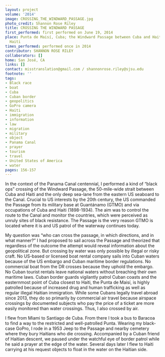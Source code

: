 ```yaml
---
layout: project
volume: '2014'
image: CROSSING_THE_WINDWARD_PASSAGE.jpg
photo_credit: Shannon Rose Riley
title: CROSSING THE WINDWARD PASSAGE
first_performed: first performed on June 19, 2014
place: Punta de Maisí, Cuba; the Windward Passage between Cuba and Haiti; Cap Haitien,
  Haiti
times_performed: performed once in 2014
contributor: SHANNON ROSE RILEY
collaborators: []
home: San José, CA
links: []
contact: misstranslation@gmail.com / shannonrose.riley@sjsu.edu
footnote: ''
tags:
- Black race
- boat
- Cuba
- Cuban border
- geopolitics
- GoPro camera
- Haiti
- immigration
- information
- law
- migration
- military
- object
- Panama Canal
- prayer
- tourism
- travel
- United States of America
- water
pages: 156-157
---
```


In the context of the Panama Canal centennial, I performed a kind of “black ops” crossing of the Windward Passage, the 50-mile-wide strait between Cuba and Haiti and the only deep sea-lane from the eastern US seaboard to the Canal. Crucial to US interests by the 20th century, the US commanded the Passage from its military base at Guantánamo (GTMO) and via occupations of Cuba and Haiti (1898-1934). The aim was to control the route to the Canal and monitor the countries, which were perceived as unruly sites of black resistance. The Passage is the very reason GTMO is located where it is and US patrol of the waterway continues today.

My question was “who can cross the passage, in which directions, and in what manner?” I had proposed to sail across the Passage and theorized that regardless of the outcome the attempt would reveal information about the geopolitical zone. But crossing by water was only possible by illegal or risky craft. No US-based or licensed boat rental company sails into Cuban waters because of the US embargo and Cuban maritime border regulations. No commercial boat from the DR crosses because they uphold the embargo. No Cuban tourist rentals leave national waters without breaching their own maritime laws. Cuban border guards vigilantly patrol Cuban coasts and the easternmost point of Cuba closest to Haiti, the Punta de Maisí, is highly patrolled because of increased drug and human trafficking as well as regular illegal Haitian immigration. While some Cubans legally travel abroad since 2013, they do so primarily by commercial air travel because airspace crossings by documented subjects who pay the price of a ticket are more easily monitored than water crossings. Thus, I also crossed by air.

I flew from Miami to Santiago de Cuba. From there I took a bus to Baracoa to find a way to the restricted and well-patrolled Punta. Wearing my black-case GoPro, I rode in a 1953 Jeep to the Passage and nearby cemetery where they bury Haitians who die crossing. Accompanied by a Cuban friend of Haitian descent, we paused under the watchful eye of border patrol while he said a prayer at the edge of the water. Several days later I flew to Haiti carrying at his request objects to float in the water on the Haitian side.
